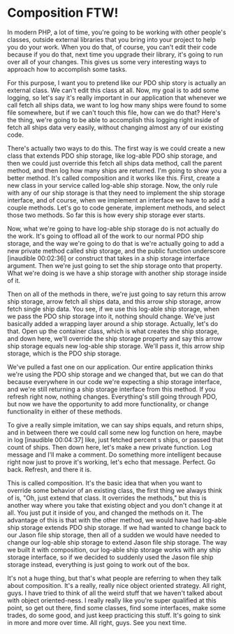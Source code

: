 # Composition FTW!

In modern PHP, a lot of time, you're going to be working with other people's classes, outside external libraries that you bring into your project to help you do your work. When you do that, of course, you can't edit their code because if you do that, next time you upgrade their library, it's going to run over all of your changes. This gives us some very interesting ways to approach how to accomplish some tasks.

For this purpose, I want you to pretend like our PDO ship story is actually an external class. We can't edit this class at all. Now, my goal is to add some logging, so let's say it's really important in our application that whenever we call fetch all ships data, we want to log how many ships were found to some file somewhere, but if we can't touch this file, how can we do that? Here's the thing, we're going to be able to accomplish this logging right inside of fetch all ships data very easily, without changing almost any of our existing code.

There's actually two ways to do this. The first way is we could create a new class that extends PDO ship storage, like log-able PDO ship storage, and then we could just override this fetch all ships data method, call the parent method, and then log how many ships are returned. I'm going to show you a better method. It's called composition and it works like this. First, create a new class in your service called log-able ship storage. Now, the only rule with any of our ship storage is that they need to implement the ship storage interface, and of course, when we implement an interface we have to add a couple methods. Let's go to code generate, implement methods, and select those two methods. So far this is how every ship storage ever starts.

Now, what we're going to have log-able ship storage do is not actually do the work. It's going to offload all of the work to our normal PDO ship storage, and the way we're going to do that is we're actually going to add a new private method called ship storage, and the public function underscore [inaudible 00:02:36] or construct that takes in a ship storage interface argument. Then we're just going to set the ship storage onto that property. What we're doing is we have a ship storage with another ship storage inside of it.

Then on all of the methods in there, we're just going to say return this arrow ship storage, arrow fetch all ships data, and this arrow ship storage, arrow fetch single ship data. You see, if we use this log-able ship storage, when we pass the PDO ship storage into it, nothing should change. We've just basically added a wrapping layer around a ship storage. Actually, let's do that. Open up the container class, which is what creates the ship storage, and down here, we'll override the ship storage property and say this arrow ship storage equals new log-able ship storage. We'll pass it, this arrow ship storage, which is the PDO ship storage.

We've pulled a fast one on our application. Our entire application thinks we're using the PDO ship storage and we changed that, but we can do that because everywhere in our code we're expecting a ship storage interface, and we're still returning a ship storage interface from this method. If you refresh right now, nothing changes. Everything's still going through PDO, but now we have the opportunity to add more functionality, or change functionality in either of these methods.

To give a really simple imitation, we can say ships equals, and return ships, and in between there we could call some new log function on here, maybe in log [inaudible 00:04:37] like, just fetched percent s ships, or passed that count of ships. Then down here, let's make a new private function. Log message and I'll make a comment. Do something more intelligent because right now just to prove it's working, let's echo that message. Perfect. Go back. Refresh, and there it is.

This is called composition. It's the basic idea that when you want to override some behavior of an existing class, the first thing we always think of is, "Oh, just extend that class. It overrides the methods," but this is another way where you take that existing object and you don't change it at all. You just put it inside of you, and changed the methods on it. The advantage of this is that with the other method, we would have had log-able ship storage extends PDO ship storage. If we had wanted to change back to our Jason file ship storage, then all of a sudden we would have needed to change our log-able ship storage to extend Jason file ship storage. The way we built it with composition, our log-able ship storage works with any ship storage interface, so if we decided to suddenly used the Jason file ship storage instead, everything is just going to work out of the box.

It's not a huge thing, but that's what people are referring to when they talk about composition. It's a really, really nice object oriented strategy. All right, guys. I have tried to think of all the weird stuff that we haven't talked about with object oriented-ness. I really really like you're super qualified at this point, so get out there, find some classes, find some interfaces, make some trades, do some good, and just keep practicing this stuff. It's going to sink in more and more over time. All right, guys. See you next time.
